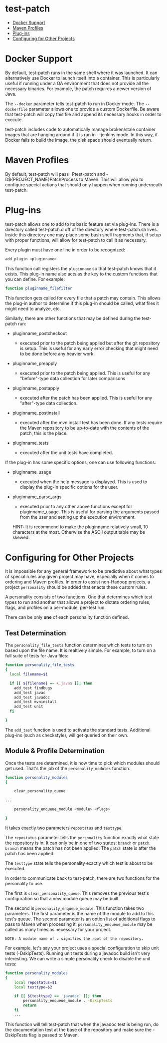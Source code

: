 <!---
  Licensed under the Apache License, Version 2.0 (the "License");
  you may not use this file except in compliance with the License.
  You may obtain a copy of the License at

   http://www.apache.org/licenses/LICENSE-2.0

  Unless required by applicable law or agreed to in writing, software
  distributed under the License is distributed on an "AS IS" BASIS,
  WITHOUT WARRANTIES OR CONDITIONS OF ANY KIND, either express or implied.
  See the License for the specific language governing permissions and
  limitations under the License. See accompanying LICENSE file.
-->

test-patch
==========

* [Docker Support](#Docker_Support)
* [Maven Profiles](#Maven_Profiles)
* [Plug-ins](#Plug-ins)
* [Configuring for Other Projects](#Configuring_for_Other_Projects)

# Docker Support

By default, test-patch runs in the same shell where it was launched.  It can alternatively use Docker to launch itself into a container.  This is particularly useful if running under a QA environment that does not provide all the necessary binaries. For example, the patch requires a newer version of Java.

The `--docker` parameter tells test-patch to run in Docker mode. The `--dockerfile` parameter allows one to provide a custom Dockerfile.  Be aware that test-patch will copy this file and append its necessary hooks in order to execute.

test-patch includes code to automatically manage broken/stale container images that are hanging around if it is run in --jenkins mode.  In this way, if Docker fails to build the image, the disk space should eventually return.

# Maven Profiles

By default, test-patch will pass -Ptest-patch and -D${PROJECT_NAME}PatchProcess to Maven. This will allow you to configure special actions that should only happen when running underneath test-patch.


# Plug-ins

test-patch allows one to add to its basic feature set via plug-ins.  There is a directory called test-patch.d off of the directory where test-patch.sh lives.  Inside this directory one may place some bash shell fragments that, if setup with proper functions, will allow for test-patch to call it as necessary.


Every plugin must have one line in order to be recognized:

```bash
add_plugin <pluginname>
```

This function call registers the `pluginname` so that test-patch knows that it exists.  This plug-in name also acts as the key to the custom functions that you can define. For example:

```bash
function pluginname_filefilter
```

This function gets called for every file that a patch may contain.  This allows the plug-in author to determine if this plug-in should be called, what files it might need to analyze, etc.

Similarly, there are other functions that may be defined during the test-patch run:

* pluginname_postcheckout
    - executed prior to the patch being applied but after the git repository is setup.  This is useful for any early error checking that might need to be done before any heavier work.

* pluginname_preapply
    - executed prior to the patch being applied.  This is useful for any "before"-type data collection for later comparisons

* pluginname_postapply
    - executed after the patch has been applied.  This is useful for any "after"-type data collection.

* pluginname_postinstall
    - executed after the mvn install test has been done.  If any tests require the Maven repository to be up-to-date with the contents of the patch, this is the place.

* pluginname_tests
    - executed after the unit tests have completed.

If the plug-in has some specific options, one can use following functions:

* pluginname_usage

    - executed when the help message is displayed. This is used to display the plug-in specific options for the user.

* pluginname_parse_args

    - executed prior to any other above functions except for pluginname_usage. This is useful for parsing the arguments passed from the user and setting up the execution environment.

    HINT: It is recommend to make the pluginname relatively small, 10 characters at the most.  Otherwise the ASCII output table may be skewed.


# Configuring for Other Projects

It is impossible for any general framework to be predictive about what types of special rules any given project may have, especially when it comes to ordering and Maven profiles.  In order to assist non-Hadoop projects, a project `personality` should be added that enacts these custom rules.

A personality consists of two functions. One that determines which test types to run and another that allows a project to dictate ordering rules, flags, and profiles on a per-module, per-test run.

There can be only **one** of each personality function defined.

## Test Determination

The `personality_file_tests` function determines which tests to turn on based upon the file name.  It is realtively simple.  For example, to turn on a full suite of tests for Java files:

```bash
function personality_file_tests
{
  local filename=$1

  if [[ ${filename} =~ \.java$ ]]; then
    add_test findbugs
    add_test javac
    add_test javadoc
    add_test mvninstall
    add_test unit
  fi

}
```

The `add_test` function is used to activate the standard tests.  Additional plug-ins (such as checkstyle), will get queried on their own.

## Module & Profile Determination

Once the tests are determined, it is now time to pick which modules should get used.  That's the job of the `personality_modules` function.

```bash
function personality_modules
{

    clear_personality_queue

...

    personality_enqueue_module <module> <flags>

}
```

It takes exactly two parameters `repostatus` and `testtype`.

The `repostatus` parameter tells the `personality` function exactly what state the repository is in.  It can only be in one of two states:  `branch` or `patch`.  `branch` means the patch has not been applied.  The `patch` state is after the patch has been applied.

The `testtype` state tells the personality exactly which test is about to be executed.

In order to communicate back to test-patch, there are two functions for the personality to use.

The first is `clear_personality_queue`. This removes the previous test's configuration so that a new module queue may be built.

The second is `personality_enqueue_module`.  This function takes two parameters.  The first parameter is the name of the module to add to this test's queue.  The second parameter is an option list of additional flags to pass to Maven when processing it. `personality_enqueue_module` may be called as many times as necessary for your project.

    NOTE: A module name of . signifies the root of the repository.

For example, let's say your project uses a special configuration to skip unit tests (-DskipTests).  Running unit tests during a javadoc build isn't very interesting. We can write a simple personality check to disable the unit tests:


```bash
function personality_modules
{
    local repostatus=$1
    local testtype=$2

    if [[ ${testtype} == 'javadoc' ]]; then
        personality_enqueue_module . -DskipTests
        return
    fi
    ...

```

This function will tell test-patch that when the javadoc test is being run, do the documentation test at the base of the repository and make sure the -DskipTests flag is passed to Maven.

